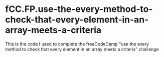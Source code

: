 # fCC.FP.use-the-every-method-to-check-that-every-element-in-an-array-meets-a-criteria
This is the code I used to complete the freeCodeCamp "use the every method to check that every element in an array meets a criteria" challenge
